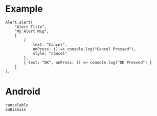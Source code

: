 # Example

    Alert.alert(
        "Alert Title",
        "My Alert Msg",
        [
            {
                text: "Cancel",
                onPress: () => console.log("Cancel Pressed"),
                style: "cancel"
            },
            { text: "OK", onPress: () => console.log("OK Pressed") }
        ]
    );

# Android

    cancelable
    onDismiss
